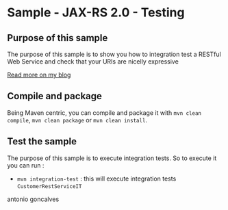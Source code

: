 # Sample - JAX-RS 2.0 - Testing

## Purpose of this sample

The purpose of this sample is to show you how to integration test a RESTful Web Service and check that your URIs are nicelly expressive

[Read more on my blog](http://agoncal.wordpress.com/2012/01/16/wytiwyr-what-you-test-is-what-you-run/)

## Compile and package

Being Maven centric, you can compile and package it with `mvn clean compile`, `mvn clean package` or `mvn clean install`.

## Test the sample

The purpose of this sample is to execute integration tests. So to execute it you can run :

* `mvn integration-test` : this will execute integration tests `CustomerRestServiceIT`

<div class="footer">
    <span class="footerTitle"><span class="uc">a</span>ntonio <span class="uc">g</span>oncalves</span>
</div>